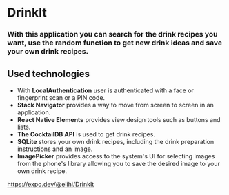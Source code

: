 # DrinkIt

### With this application you can search for the drink recipes you want, use the random function to get new drink ideas and save your own drink recipes.

## Used technologies

+ With **LocalAuthentication** user is authenticated with a face or fingerprint scan or a PIN code.
+ **Stack Navigator** provides a way to move from screen to screen in an application.
+ **React Native Elements** provides view design tools such as buttons and lists.
+ **The CocktailDB API** is used to get drink recipes.
+ **SQLite** stores your own drink recipes, including the drink preparation instructions and an image.
+ **ImagePicker** provides access to the system's UI for selecting images from the phone's library allowing you to save the desired image to your own drink recipe.

https://expo.dev/@elihi/DrinkIt